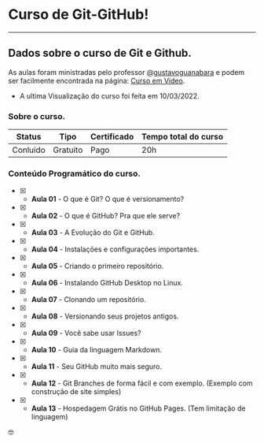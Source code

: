 # Curso de Git-GitHub!
___
## Dados sobre o curso de Git e Github.

As aulas foram ministradas pelo professor [@gustavoguanabara](https://github.com/gustavoguanabara) e podem ser facilmente encontrada na página: [Curso em Vídeo](cursoemvideo.com). 
   * A ultima Visualização do curso foi feita em 10/03/2022.

### Sobre o curso.
Status | Tipo |Certificado | Tempo total do curso
--- | --- | --- | --- 
Conluido | Gratuito | Pago | 20h

### Conteúdo Programático do curso.
- [x] - **Aula 01** - O que é Git? O que é versionamento?
- [x] - **Aula 02** - O que é GitHub? Pra que ele serve?
- [x] - **Aula 03** - A Evolução do Git e GitHub.
- [x] - **Aula 04** - Instalações e configurações importantes.
- [x] - **Aula 05** - Criando o primeiro repositório.
- [x] - **Aula 06** - Instalando GitHub Desktop no Linux.
- [x] - **Aula 07** - Clonando um repositório.
- [x] - **Aula 08** - Versionando seus projetos antigos.
- [x] - **Aula 09** - Você sabe usar Issues?
- [x] - **Aula 10** - Guia da linguagem Markdown.
- [x] - **Aula 11** - Seu GitHub muito mais seguro.
- [x] - **Aula 12** - Git Branches de forma fácil e com exemplo. (Exemplo com construção de site simples)
- [x] - **Aula 13** - Hospedagem Grátis no GitHub Pages. (Tem limitação de linguagem)

🤓

